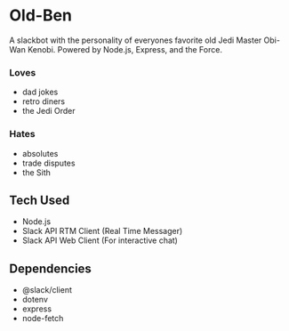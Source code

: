 # Old-Ben
A slackbot with the personality of everyones favorite old Jedi Master Obi-Wan Kenobi. Powered by Node.js, Express, and the Force.

### Loves
- dad jokes
- retro diners
- the Jedi Order

### Hates
- absolutes
- trade disputes
- the Sith

## Tech Used
- Node.js
- Slack API RTM Client (Real Time Messager)
- Slack API Web Client (For interactive chat)

## Dependencies
- @slack/client
- dotenv
- express
- node-fetch
